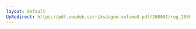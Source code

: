 ```yaml
---
layout: default
UpRedirect: https://pdf.swedeb.se/riksdagen-volumeG-pdf/200001/reg_200001/reg_200001_0547.pdf
---
```


